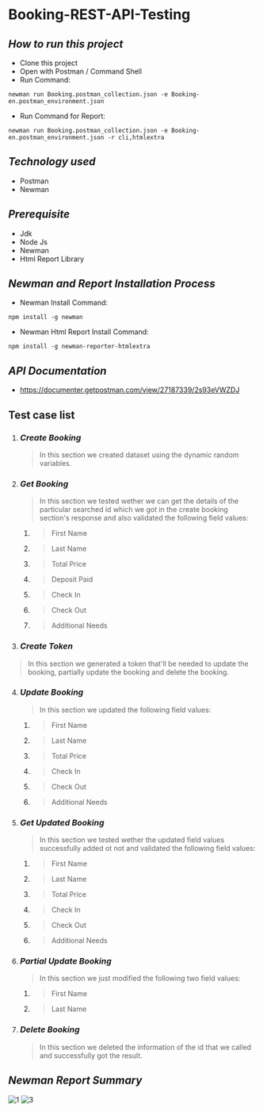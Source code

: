 # Booking-REST-API-Testing

## ***How to run this project***
- Clone this project
- Open with Postman / Command Shell
- Run Command:  
```console 
newman run Booking.postman_collection.json -e Booking-en.postman_environment.json 
```
- Run Command for Report: 
```console 
newman run Booking.postman_collection.json -e Booking-en.postman_environment.json -r cli,htmlextra
```

## ***Technology used***
- Postman
- Newman

## ***Prerequisite***
- Jdk
- Node Js
- Newman
- Html Report Library

## ***Newman and Report Installation Process***
- Newman Install Command:
```console
npm install -g newman
```
- Newman Html Report Install Command:
```console
npm install -g newman-reporter-htmlextra
```

## ***API Documentation***
- https://documenter.getpostman.com/view/27187339/2s93eVWZDJ

## Test case list
1. ### ***Create Booking***
	> In this section we created dataset using the dynamic random variables.

2. ### ***Get Booking***
	> In this section we tested wether we can get the details of the particular searched id which we got in the create booking section's response and also validated the following field values:
 	1. > First Name
 	2. > Last Name
 	3. > Total Price
 	4. > Deposit Paid
 	5. > Check In
 	6. > Check Out
 	7. > Additional Needs

3. ### ***Create Token***
  > In this section we generated a token that'll be needed to update the booking, partially update the booking and delete the booking.
  
4. ### ***Update Booking***
	> In this section we updated the following field values:
 	1. > First Name
 	2. > Last Name
 	3. > Total Price
 	4. > Check In
 	5. > Check Out
 	6. > Additional Needs
 	
5. ### ***Get Updated Booking***
	> In this section we tested wether the updated field values successfully added ot not and validated the following field values:
	1. > First Name
 	2. > Last Name
 	3. > Total Price
 	4. > Check In
 	5. > Check Out
 	6. > Additional Needs

6. ### ***Partial Update Booking***
	> In this section we just modified the following two field values:
	1. > First Name
 	2. > Last Name

7. ### ***Delete Booking***
	> In this section we deleted the information of the id that we called and successfully got the result.

## ***Newman Report Summary***
![1](https://github.com/Mahim-Hasan/Booking-REST-API-Testing/assets/77658882/d543e570-af34-4eaf-8f7c-becf4f3e202c)
![3](https://github.com/Mahim-Hasan/Booking-REST-API-Testing/assets/77658882/0c4ecfeb-8009-4545-a110-7c8b5e6745c0)